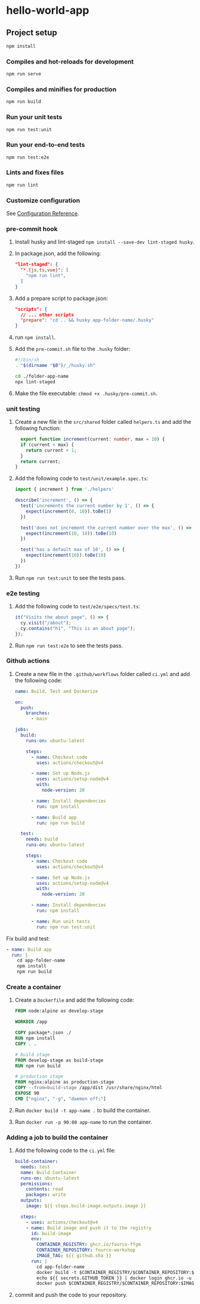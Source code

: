 # hello-world-app

## Project setup

```bash
npm install
```

### Compiles and hot-reloads for development

```bash
npm run serve
```

### Compiles and minifies for production

```bash
npm run build
```

### Run your unit tests

```bash
npm run test:unit
```

### Run your end-to-end tests

```bash
npm run test:e2e
```

### Lints and fixes files

```bash
npm run lint
```

### Customize configuration

See [Configuration Reference](https://cli.vuejs.org/config/).

### pre-commit hook

1. Install husky and lint-staged `npm install --save-dev lint-staged husky`.
2. In package.json, add the following:

    ```json
    "lint-staged": {
      "*.{js,ts,vue}": [
        "npm run lint",
      ]
    }
    ```

3. Add a prepare script to package.json:

    ```json
    "scripts": {
      // ... other scripts
      "prepare": "cd .. && husky app-folder-name/.husky"
    }
    ```

4. run `npm install`.
5. Add the `pre-commit.sh` file to the `.husky` folder:

    ```bash
    #!/bin/sh
    . "$(dirname "$0")/_/husky.sh"

    cd ./folder-app-name 
    npx lint-staged
    ```

6. Make the file executable: `chmod +x .husky/pre-commit.sh`.

### unit testing

1. Create a new file in the `src/shared` folder called `helpers.ts` and add the following function:

    ```typescript
      export function increment(current: number, max = 10) {
      if (current < max) {
        return current + 1;
      }
      return current;
    }
    ```

2. Add the following code to `test/unit/example.spec.ts`:

    ```typescript
    import { increment } from './helpers'

    describe('increment', () => {
      test('increments the current number by 1', () => {
        expect(increment(0, 10)).toBe(1)
      })

      test('does not increment the current number over the max', () => {
        expect(increment(10, 10)).toBe(10)
      })

      test('has a default max of 10', () => {
        expect(increment(10)).toBe(10)
      })
    })
    ```

3. Run `npm run test:unit` to see the tests pass.

### e2e testing

1. Add the following code to `test/e2e/specs/test.ts`:

    ```typescript
    it("Visits the about page", () => {
      cy.visit("/about");
      cy.contains("h1", "This is an about page");
    });
    ```

2. Run `npm run test:e2e` to see the tests pass.

### Github actions

1. Create a new file in the `.github/workflows` folder called `ci.yml` and add the following code:

    ```yaml
    name: Build, Test and Dockerize

    on:
      push:
        branches:
          - main

    jobs:
      build:
        runs-on: ubuntu-latest

        steps:
          - name: Checkout code
            uses: actions/checkout@v4

          - name: Set up Node.js
            uses: actions/setup-node@v4
            with:
              node-version: 20

          - name: Install dependencies
            run: npm install

          - name: Build app
            run: npm run build

      test:
        needs: build
        runs-on: ubuntu-latest

        steps:
          - name: Checkout code
            uses: actions/checkout@v4

          - name: Set up Node.js
            uses: actions/setup-node@v4
            with:
              node-version: 20

          - name: Install dependencies
            run: npm install

          - name: Run unit tests
            run: npm run test:unit
    ```

Fix build and test:

```yaml
- name: Build app
  run: |
    cd app-folder-name 
    npm install
    npm run build
```

### Create a container

1. Create a `Dockerfile` and add the following code:

    ```dockerfile
    FROM node:alpine as develop-stage
    
    WORKDIR /app

    COPY package*.json ./
    RUN npm install
    COPY . .

    # build stage
    FROM develop-stage as build-stage
    RUN npm run build

    # production stage
    FROM nginx:alpine as production-stage
    COPY --from=build-stage /app/dist /usr/share/nginx/html
    EXPOSE 90
    CMD ["nginx", "-g", "daemon off;"]
    ```

2. Run `docker build -t app-name .` to build the container.
3. Run `docker run -p 90:80 app-name` to run the container.

### Adding a job to build the container

1. Add the following code to the `ci.yml` file:

    ```yaml
    build-container:
      needs: test
      name: Build Container
      runs-on: ubuntu-latest
      permissions:
        contents: read
        packages: write
      outputs:
        image: ${{ steps.build-image.outputs.image }}

      steps:
        - uses: actions/checkout@v4
        - name: Build image and push it to the registry
          id: build-image
          env:
            CONTAINER_REGISTRY: ghcr.io/fourco-ffgm
            CONTAINER_REPOSITORY: fourco-workshop
            IMAGE_TAG: ${{ github.sha }}
          run: |
            cd app-folder-name
            docker build -t $CONTAINER_REGISTRY/$CONTAINER_REPOSITORY:$IMAGE_TAG . --file Dockerfile
            echo ${{ secrets.GITHUB_TOKEN }} | docker login ghcr.io -u $GITHUB_ACTOR --password-stdin
            docker push $CONTAINER_REGISTRY/$CONTAINER_REPOSITORY:$IMAGE_TAG
    ```

2. commit and push the code to your repository.

